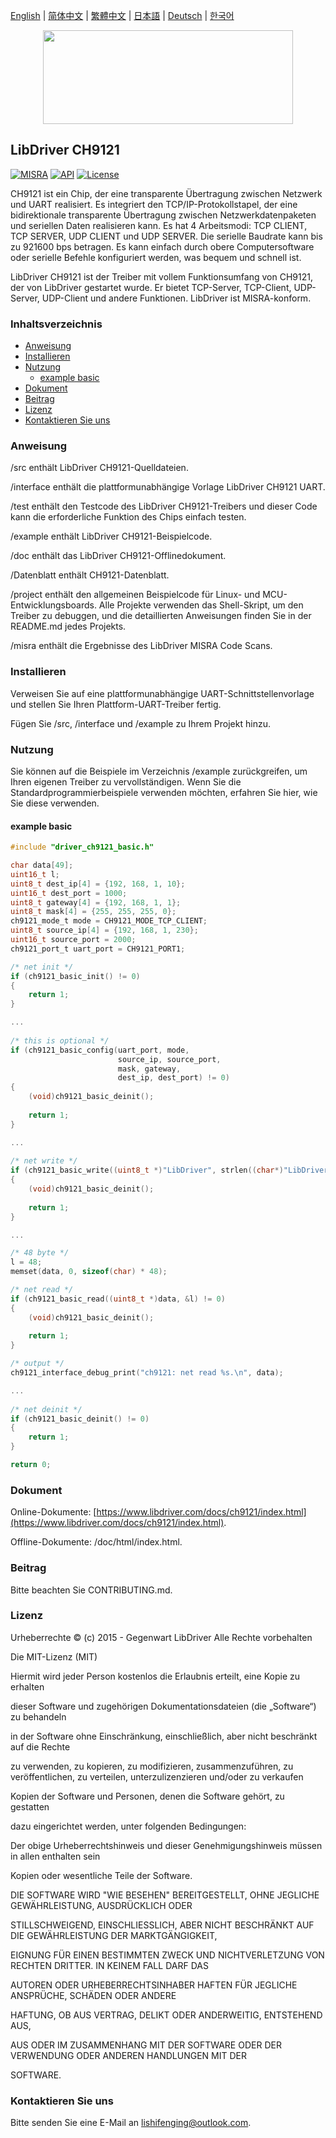 [English](/README.md) | [ 简体中文](/README_zh-Hans.md) | [繁體中文](/README_zh-Hant.md) | [日本語](/README_ja.md) | [Deutsch](/README_de.md) | [한국어](/README_ko.md)

<div align=center>
<img src="/doc/image/logo.svg" width="400" height="150"/>
</div>

## LibDriver CH9121

[![MISRA](https://img.shields.io/badge/misra-compliant-brightgreen.svg)](/misra/README.md) [![API](https://img.shields.io/badge/api-reference-blue.svg)](https://www.libdriver.com/docs/ch9121/index.html) [![License](https://img.shields.io/badge/license-MIT-brightgreen.svg)](/LICENSE) 

CH9121 ist ein Chip, der eine transparente Übertragung zwischen Netzwerk und UART realisiert. Es integriert den TCP/IP-Protokollstapel, der eine bidirektionale transparente Übertragung zwischen Netzwerkdatenpaketen und seriellen Daten realisieren kann. Es hat 4 Arbeitsmodi: TCP CLIENT, TCP SERVER, UDP CLIENT und UDP SERVER. Die serielle Baudrate kann bis zu 921600 bps betragen. Es kann einfach durch obere Computersoftware oder serielle Befehle konfiguriert werden, was bequem und schnell ist.

LibDriver CH9121 ist der Treiber mit vollem Funktionsumfang von CH9121, der von LibDriver gestartet wurde. Er bietet TCP-Server, TCP-Client, UDP-Server, UDP-Client und andere Funktionen. LibDriver ist MISRA-konform.

### Inhaltsverzeichnis

  - [Anweisung](#Anweisung)
  - [Installieren](#Installieren)
  - [Nutzung](#Nutzung)
    - [example basic](#example-basic)
  - [Dokument](#Dokument)
  - [Beitrag](#Beitrag)
  - [Lizenz](#Lizenz)
  - [Kontaktieren Sie uns](#Kontaktieren-Sie-uns)

### Anweisung

/src enthält LibDriver CH9121-Quelldateien.

/interface enthält die plattformunabhängige Vorlage LibDriver CH9121 UART.

/test enthält den Testcode des LibDriver CH9121-Treibers und dieser Code kann die erforderliche Funktion des Chips einfach testen.

/example enthält LibDriver CH9121-Beispielcode.

/doc enthält das LibDriver CH9121-Offlinedokument.

/Datenblatt enthält CH9121-Datenblatt.

/project enthält den allgemeinen Beispielcode für Linux- und MCU-Entwicklungsboards. Alle Projekte verwenden das Shell-Skript, um den Treiber zu debuggen, und die detaillierten Anweisungen finden Sie in der README.md jedes Projekts.

/misra enthält die Ergebnisse des LibDriver MISRA Code Scans.

### Installieren

Verweisen Sie auf eine plattformunabhängige UART-Schnittstellenvorlage und stellen Sie Ihren Plattform-UART-Treiber fertig.

Fügen Sie /src, /interface und /example zu Ihrem Projekt hinzu.

### Nutzung

Sie können auf die Beispiele im Verzeichnis /example zurückgreifen, um Ihren eigenen Treiber zu vervollständigen. Wenn Sie die Standardprogrammierbeispiele verwenden möchten, erfahren Sie hier, wie Sie diese verwenden.

#### example basic

```C
#include "driver_ch9121_basic.h"

char data[49];
uint16_t l;
uint8_t dest_ip[4] = {192, 168, 1, 10};
uint16_t dest_port = 1000;
uint8_t gateway[4] = {192, 168, 1, 1};
uint8_t mask[4] = {255, 255, 255, 0};
ch9121_mode_t mode = CH9121_MODE_TCP_CLIENT;
uint8_t source_ip[4] = {192, 168, 1, 230};
uint16_t source_port = 2000;
ch9121_port_t uart_port = CH9121_PORT1;

/* net init */
if (ch9121_basic_init() != 0)
{
    return 1;
}

...
    
/* this is optional */
if (ch9121_basic_config(uart_port, mode,
                        source_ip, source_port, 
                        mask, gateway,
                        dest_ip, dest_port) != 0)
{
    (void)ch9121_basic_deinit();
    
    return 1;
}

...
    
/* net write */
if (ch9121_basic_write((uint8_t *)"LibDriver", strlen((char*)"LibDriver")) != 0)
{
    (void)ch9121_basic_deinit();
    
    return 1;
}

...

/* 48 byte */
l = 48;
memset(data, 0, sizeof(char) * 48);

/* net read */
if (ch9121_basic_read((uint8_t *)data, &l) != 0)
{
    (void)ch9121_basic_deinit();
    
    return 1;
}

/* output */
ch9121_interface_debug_print("ch9121: net read %s.\n", data);

...
    
/* net deinit */
if (ch9121_basic_deinit() != 0)
{
    return 1;
}

return 0;
```

### Dokument

Online-Dokumente: [https://www.libdriver.com/docs/ch9121/index.html](https://www.libdriver.com/docs/ch9121/index.html).

Offline-Dokumente: /doc/html/index.html.

### Beitrag

Bitte beachten Sie CONTRIBUTING.md.

### Lizenz

Urheberrechte © (c) 2015 - Gegenwart LibDriver Alle Rechte vorbehalten



Die MIT-Lizenz (MIT)



Hiermit wird jeder Person kostenlos die Erlaubnis erteilt, eine Kopie zu erhalten

dieser Software und zugehörigen Dokumentationsdateien (die „Software“) zu behandeln

in der Software ohne Einschränkung, einschließlich, aber nicht beschränkt auf die Rechte

zu verwenden, zu kopieren, zu modifizieren, zusammenzuführen, zu veröffentlichen, zu verteilen, unterzulizenzieren und/oder zu verkaufen

Kopien der Software und Personen, denen die Software gehört, zu gestatten

dazu eingerichtet werden, unter folgenden Bedingungen:



Der obige Urheberrechtshinweis und dieser Genehmigungshinweis müssen in allen enthalten sein

Kopien oder wesentliche Teile der Software.



DIE SOFTWARE WIRD "WIE BESEHEN" BEREITGESTELLT, OHNE JEGLICHE GEWÄHRLEISTUNG, AUSDRÜCKLICH ODER

STILLSCHWEIGEND, EINSCHLIESSLICH, ABER NICHT BESCHRÄNKT AUF DIE GEWÄHRLEISTUNG DER MARKTGÄNGIGKEIT,

EIGNUNG FÜR EINEN BESTIMMTEN ZWECK UND NICHTVERLETZUNG VON RECHTEN DRITTER. IN KEINEM FALL DARF DAS

AUTOREN ODER URHEBERRECHTSINHABER HAFTEN FÜR JEGLICHE ANSPRÜCHE, SCHÄDEN ODER ANDERE

HAFTUNG, OB AUS VERTRAG, DELIKT ODER ANDERWEITIG, ENTSTEHEND AUS,

AUS ODER IM ZUSAMMENHANG MIT DER SOFTWARE ODER DER VERWENDUNG ODER ANDEREN HANDLUNGEN MIT DER

SOFTWARE.

### Kontaktieren Sie uns

Bitte senden Sie eine E-Mail an lishifenging@outlook.com.